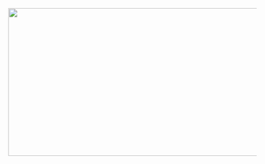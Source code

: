 <div id="header" align="center">
  <img src="https://media.giphy.com/media/qgQUggAC3Pfv687qPC/giphy.gif" width="600" height="300"/>
</div>

<div
  [![Top Langs](https://github-readme-stats-git-masterrstaa-rickstaa.vercel.app/api/top-langs/?username=alexegiev)](https://github.com/alexegiev/github-readme-stats)
</div>
